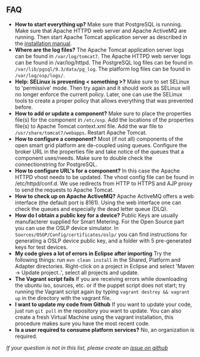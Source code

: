 ## FAQ

- **How to start everything up?** Make sure that PostgreSQL is running. Make sure that Apache HTTPD web server and Apache ActiveMQ are running. Then start Apache Tomcat application server as described in the [installation manual](./Installation/setupOSGP.md).
- **Where are the log files?** The Apache Tomcat application server logs can be found in ```/var/log/tomcat7```. The Apache HTTPD web server logs can be found in /var/log/httpd. The PostgreSQL log files can be found in ```/var/lib/pgsql/9.3/data/pg_log```. The platform log files can be found in ```/var/log/osp/logs/```.
- **Help: SELinux is preventing < something >?** Make sure to set SELinux to 'permissive' mode. Then try again and it should work as SELinux will no longer enforce the current policy. Later, one can use the SELinux tools to create a proper policy that allows everything that was prevented before.
- **How to add or update a component?** Make sure to place the properties file(s) for the component in ```/etc/osp```. Add the locations of the properties file(s) to Apache Tomcat context.xml file. Add the war file to ```/usr/share/tomcat7/webapps```. Restart Apache Tomcat.
- **How to configure a component?** Most (if not all) components of the open smart grid platform are de-coupled using queues. Configure the broker URL in the properties file and take notice of the queues that a component uses/needs. Make sure to double check the connectionstring for PostgreSQL.
- **How to configure URL's for a component?** In this case the Apache HTTPD vhost needs to be updated. The vhost config file can be found in /etc/httpd/conf.d. We use redirects from HTTP to HTTPS and AJP proxy to send the requests to Apache Tomcat.
- **How to check up on Apache ActiveMQ?** Apache ActiveMQ offers a web interface (the default port is 8161). Using the web interface one can check the queues and especially the dead letter queue (DLQ).
- **How do I obtain a public key for a device?** Public Keys are usually manufacterer supplied for Smart Metering. For the Open Source part you can use the OSLP device simulator. In ```Sources/OSGP/Config/certificates/oslp/``` you can find instructions for generating a OSLP device public key, and a folder with 5 pre-generated keys for test devices.
- **My code gives a lot of errors in Eclipse after importing** Try the following things: run ```mvn clean install``` in the Shared, Platform and Adapter directories. Right-click on a project in Eclipse and select 'Maven -> Update project..', select all projects and update.
- **The Vagrant script fails** If you are receiving errors while downloading the ubuntu iso, sources, etc. or if the puppet script does not start; try running the Vagrant script again by typing ```vagrant destroy && vagrant up``` in the directory with the vagrant file.
- **I want to update my code from Github** If you want to update your code, just run ```git pull``` in the repository you want to update. You can also create a fresh Virtual Machine using the vagrant installation, this procedure makes sure you have the most recent code.
- **Is a user required to consume platform services?** No, an organization is required.

_If your question is not in this list, please create an [issue on github ](https://github.com/OSGP/Config/issues/new?title=Question:My%20Title&)_
